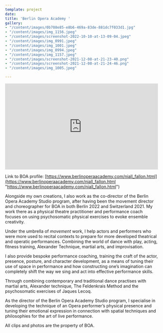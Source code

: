 ```yaml
---
template: project
date: 
title: 'Berlin Opera Academy '
gallery:
- "/content/images/0b708e85-e8b6-469a-83de-881dc7f033d1.jpg"
- "/content/images/img_1156.jpeg"
- "/content/images/screenshot-2022-10-10-at-13-09-04.jpeg"
- "/content/images/img_0991.jpeg"
- "/content/images/img_1001.jpeg"
- "/content/images/img_0994.jpeg"
- "/content/images/img_1157.jpeg"
- "/content/images/screenshot-2021-12-08-at-21-23-40.png"
- "/content/images/screenshot-2021-12-08-at-21-24-46.png"
- "/content/images/img_1005.jpeg"

---
```

<div style="padding:56.25% 0 0 0;position:relative;"><iframe src="https://player.vimeo.com/video/661809482?h=da392213b1&autoplay=1&title=0&byline=0&portrait=0" style="position:absolute;top:0;left:0;width:100%;height:100%;" frameborder="0" allow="autoplay; fullscreen; picture-in-picture" allowfullscreen></iframe></div><script src="https://player.vimeo.com/api/player.js"></script>

Link to BOA profile: [https://www.berlinoperaacademy.com/niall_fallon.html](https://www.berlinoperaacademy.com/niall_fallon.html "https://www.berlinoperaacademy.com/niall_fallon.html")

Alongside my own creations, I also work as the co-director of the Berlin Opera Academy Studio program, after having been the movement director and choreographer for BOA in both Berlin 2022 and Switzerland 2021. My work there as a physical theatre practitioner and performance coach focuses on using psychosomatic physical exercises to evoke ensemble creativity.

Under the umbrella of _movement_ work, I help actors and performers who were more used to recital contexts to prepare for more developed theatrical and operatic performances. Combining the world of dance with play, acting, fitness training, Alexander Technique, martial arts, and improvisation.

I also provide bespoke performance coaching, training the craft of the actor, presence, posture, and character development, as a means of tuning their use of space in performance and how constructing one’s imagination can completely shift the way we sing and act into effective performance skills.

Through combining contemporary and traditional dance practises with martial arts, Alexander technique, The Feldenkrais Method and the psychosomatic exercises of Jaques Lecoq.

As the director of the Berlin Opera Academy Studio program, I specialise in developing the technique of an Opera performer’s physical presence and tuning their emotional expression in connection with spatial techniques and philosophies for the art of live performance.

All clips and photos are the property of BOA.